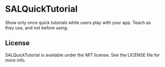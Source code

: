 SALQuickTutorial
================

Show only once quick tutorials while users play with your app. Teach as they use, and not before using.

## License

SALQuickTutorial is available under the MIT license. See the LICENSE file for more info.
